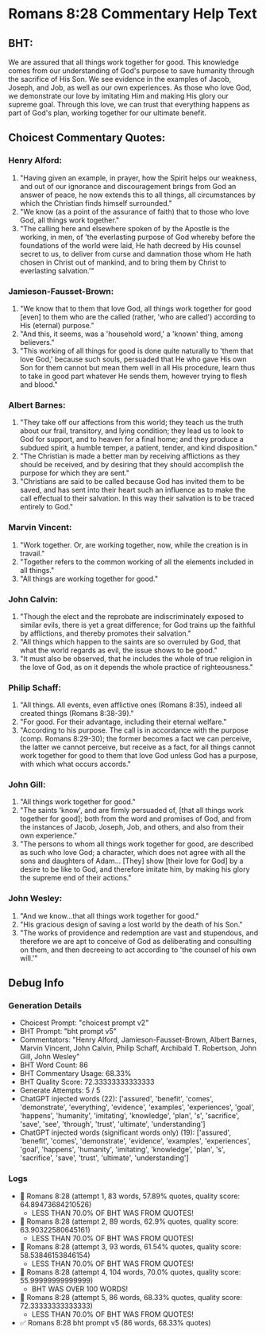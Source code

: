 # Romans 8:28 Commentary Help Text

## BHT:
We are assured that all things work together for good. This knowledge comes from our understanding of God's purpose to save humanity through the sacrifice of His Son. We see evidence in the examples of Jacob, Joseph, and Job, as well as our own experiences. As those who love God, we demonstrate our love by imitating Him and making His glory our supreme goal. Through this love, we can trust that everything happens as part of God's plan, working together for our ultimate benefit.

## Choicest Commentary Quotes:
### Henry Alford:
1. "Having given an example, in prayer, how the Spirit helps our weakness, and out of our ignorance and discouragement brings from God an answer of peace, he now extends this to all things, all circumstances by which the Christian finds himself surrounded."
2. "We know (as a point of the assurance of faith) that to those who love God, all things work together."
3. "The calling here and elsewhere spoken of by the Apostle is the working, in men, of 'the everlasting purpose of God whereby before the foundations of the world were laid, He hath decreed by His counsel secret to us, to deliver from curse and damnation those whom He hath chosen in Christ out of mankind, and to bring them by Christ to everlasting salvation.'"

### Jamieson-Fausset-Brown:
1. "We know that to them that love God, all things work together for good [even] to them who are the called (rather, 'who are called') according to His (eternal) purpose." 
2. "And this, it seems, was a 'household word,' a 'known' thing, among believers."
3. "This working of all things for good is done quite naturally to 'them that love God,' because such souls, persuaded that He who gave His own Son for them cannot but mean them well in all His procedure, learn thus to take in good part whatever He sends them, however trying to flesh and blood."

### Albert Barnes:
1. "They take off our affections from this world; they teach us the truth about our frail, transitory, and lying condition; they lead us to look to God for support, and to heaven for a final home; and they produce a subdued spirit, a humble temper, a patient, tender, and kind disposition."
2. "The Christian is made a better man by receiving afflictions as they should be received, and by desiring that they should accomplish the purpose for which they are sent."
3. "Christians are said to be called because God has invited them to be saved, and has sent into their heart such an influence as to make the call effectual to their salvation. In this way their salvation is to be traced entirely to God."

### Marvin Vincent:
1. "Work together. Or, are working together, now, while the creation is in travail."
2. "Together refers to the common working of all the elements included in all things."
3. "All things are working together for good."

### John Calvin:
1. "Though the elect and the reprobate are indiscriminately exposed to similar evils, there is yet a great difference; for God trains up the faithful by afflictions, and thereby promotes their salvation."
2. "All things which happen to the saints are so overruled by God, that what the world regards as evil, the issue shows to be good."
3. "It must also be observed, that he includes the whole of true religion in the love of God, as on it depends the whole practice of righteousness."

### Philip Schaff:
1. "All things. All events, even afflictive ones (Romans 8:35), indeed all created things (Romans 8:38-39)." 
2. "For good. For their advantage, including their eternal welfare."
3. "According to his purpose. The call is in accordance with the purpose (comp. Romans 8:29-30); the former becomes a fact we can perceive, the latter we cannot perceive, but receive as a fact, for all things cannot work together for good to them that love God unless God has a purpose, with which what occurs accords."

### John Gill:
1. "All things work together for good." 
2. "The saints 'know', and are firmly persuaded of, [that all things work together for good]; both from the word and promises of God, and from the instances of Jacob, Joseph, Job, and others, and also from their own experience." 
3. "The persons to whom all things work together for good, are described as such who love God; a character, which does not agree with all the sons and daughters of Adam... [They] show [their love for God] by a desire to be like to God, and therefore imitate him, by making his glory the supreme end of their actions."

### John Wesley:
1. "And we know...that all things work together for good." 
2. "His gracious design of saving a lost world by the death of his Son." 
3. "The works of providence and redemption are vast and stupendous, and therefore we are apt to conceive of God as deliberating and consulting on them, and then decreeing to act according to 'the counsel of his own will.'"


## Debug Info
### Generation Details
- Choicest Prompt: "choicest prompt v2"
- BHT Prompt: "bht prompt v5"
- Commentators: "Henry Alford, Jamieson-Fausset-Brown, Albert Barnes, Marvin Vincent, John Calvin, Philip Schaff, Archibald T. Robertson, John Gill, John Wesley"
- BHT Word Count: 86
- BHT Commentary Usage: 68.33%
- BHT Quality Score: 72.33333333333333
- Generate Attempts: 5 / 5
- ChatGPT injected words (22):
	['assured', 'benefit', 'comes', 'demonstrate', 'everything', 'evidence', 'examples', 'experiences', 'goal', 'happens', 'humanity', 'imitating', 'knowledge', 'plan', 's', 'sacrifice', 'save', 'see', 'through', 'trust', 'ultimate', 'understanding']
- ChatGPT injected words (significant words only) (19):
	['assured', 'benefit', 'comes', 'demonstrate', 'evidence', 'examples', 'experiences', 'goal', 'happens', 'humanity', 'imitating', 'knowledge', 'plan', 's', 'sacrifice', 'save', 'trust', 'ultimate', 'understanding']

### Logs
- 🔄 Romans 8:28 (attempt 1, 83 words, 57.89% quotes, quality score: 64.89473684210526) 
	- LESS THAN 70.0% OF BHT WAS FROM QUOTES!
- 🔄 Romans 8:28 (attempt 2, 89 words, 62.9% quotes, quality score: 63.90322580645161) 
	- LESS THAN 70.0% OF BHT WAS FROM QUOTES!
- 🔄 Romans 8:28 (attempt 3, 93 words, 61.54% quotes, quality score: 58.53846153846154) 
	- LESS THAN 70.0% OF BHT WAS FROM QUOTES!
- 🔄 Romans 8:28 (attempt 4, 104 words, 70.0% quotes, quality score: 55.99999999999999) 
	- BHT WAS OVER 100 WORDS!
- 🔄 Romans 8:28 (attempt 5, 86 words, 68.33% quotes, quality score: 72.33333333333333) 
	- LESS THAN 70.0% OF BHT WAS FROM QUOTES!
- ✅ Romans 8:28 bht prompt v5 (86 words, 68.33% quotes)